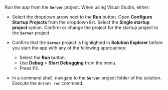 Run the app from the **`Server`** project. When using Visual Studio, either:

* Select the dropdown arrow next to the **Run** button. Open **Configure Startup Projects** from the dropdown list. Select the **Single startup project** option. Confirm or change the project for the startup project to the **`Server`** project.

* Confirm that the **`Server`** project is highlighted in **Solution Explorer** before you start the app with any of the following approaches:

  * Select the **Run** button.
  * Use **Debug** > **Start Debugging** from the menu.
  * Press <kbd>F5</kbd>.

* In a command shell, navigate to the **`Server`** project folder of the solution. Execute the `dotnet run` command.
